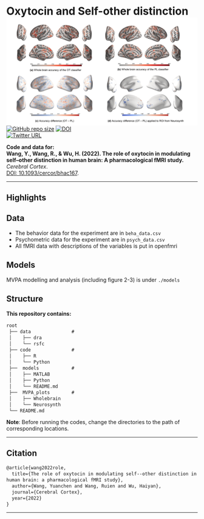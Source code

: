 # Oxytocin and Self-other distinction <img src="https://raw.githubusercontent.com/andlab-um/OT_face/main/demo.png" align="right" width="561px">

[![GitHub repo size](https://img.shields.io/github/languages/code-size/andlab-um/OT_face?color=brightgreen&label=repo%20size&logo=github)](https://github.com/andlab-um/OT_face)
[![DOI](https://img.shields.io/badge/DOI-10.1093%2Fcercor%2Fbhac167-blue)](https://doi.org/10.1093/cercor/bhac167)<br />
[![Twitter URL](https://img.shields.io/twitter/url?label=%40ANDlab3&style=social&url=https%3A%2F%2Ftwitter.com%2Flizhn7)](https://twitter.com/ANDlab3)

**Code and data for: <br />**
**Wang, Y., Wang, R., & Wu, H. (2022). The role of oxytocin in modulating self–other distinction in human brain: A pharmacological fMRI study.** *Cerebral Cortex*. <br />
[DOI: 10.1093/cercor/bhac167](https://doi.org/10.1093/cercor/bhac167).
___

## Highlights


## Data


- The behavior data for the experiment are in `beha_data.csv`
- Psychometric data for the experiment are in `psych_data.csv`
- All fMRI data with descriptions of the variables is put in openfmri

## Models

MVPA modelling and analysis (including figure 2-3) is under `./models`

## Structure

**This repository contains:**
```
root
 ├── data               # 
 │    ├── dra 
 │    └── rsfc
 ├── code               # 
 │    ├── R
 │    └── Python
 ├──  models            # 
 │    ├── MATLAB
 │    ├── Python
 │    └── README.md
 ├──  MVPA_plots        # 
 │    ├── Wholebrain
 │    └── Neurosynth
 └── README.md
```
**Note**: Before running the codes, change the directories to the path of corresponding locations. <br />

___

## Citation

    @article{wang2022role,
      title={The role of oxytocin in modulating self--other distinction in human brain: a pharmacological fMRI study},
      author={Wang, Yuanchen and Wang, Ruien and Wu, Haiyan},
      journal={Cerebral Cortex},
      year={2022}
    }
    
___
